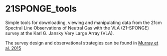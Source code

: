 # 21SPONGE_tools

Simple tools for downloading, viewing and manipulating data from the 
21cm Spectral Line Observations of Neutral Gas with the VLA (21-SPONGE) 
survey at the Karl G. Jansky Very Large Array (VLA). 

The survey design and observational strategies can be found in 
[Murray et al. 2015](http://adsabs.harvard.edu/abs/2015ApJ...804...89M)
